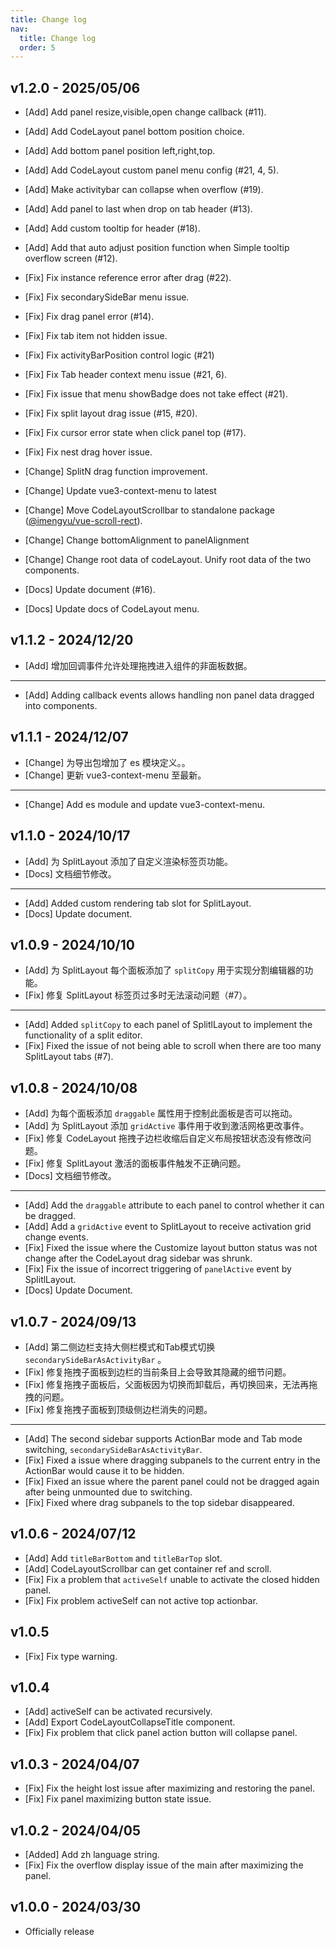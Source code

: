 ```yaml
---
title: Change log
nav:
  title: Change log
  order: 5
---
```


## v1.2.0 - 2025/05/06

* [Add] Add panel resize,visible,open change callback (#11).
* [Add] Add CodeLayout panel bottom position choice.
* [Add] Add bottom panel position left,right,top.
* [Add] Add CodeLayout custom panel menu config (#21, 4, 5).
* [Add] Make activitybar can collapse when overflow (#19).
* [Add] Add panel to last when drop on tab header (#13).
* [Add] Add custom tooltip for header (#18).
* [Add] Add that auto adjust position function when Simple tooltip overflow screen (#12).

* [Fix] Fix instance reference error after drag (#22).
* [Fix] Fix secondarySideBar menu issue.
* [Fix] Fix drag panel error (#14).
* [Fix] Fix tab item not hidden issue.
* [Fix] Fix activityBarPosition control logic (#21)
* [Fix] Fix Tab header context menu issue (#21, 6).
* [Fix] Fix issue that menu showBadge does not take effect (#21).
* [Fix] Fix split layout drag issue (#15, #20).
* [Fix] Fix cursor error state when click panel top (#17).
* [Fix] Fix nest drag hover issue.

* [Change] SplitN drag function improvement.
* [Change] Update vue3-context-menu to latest
* [Change] Move CodeLayoutScrollbar to standalone package ([@imengyu/vue-scroll-rect](https://github.com/imengyu/vue-scroll-rect)).
* [Change] Change bottomAlignment to panelAlignment
* [Change] Change root data of codeLayout. Unify root data of the two components.

* [Docs] Update document (#16).
* [Docs] Update docs of CodeLayout menu.

## v1.1.2 - 2024/12/20

* [Add] 增加回调事件允许处理拖拽进入组件的非面板数据。

---

* [Add] Adding callback events allows handling non panel data dragged into components.

## v1.1.1 - 2024/12/07

* [Change] 为导出包增加了 es 模块定义。。
* [Change] 更新 vue3-context-menu 至最新。

---

* [Change] Add es module and update vue3-context-menu.

## v1.1.0 - 2024/10/17

* [Add] 为 SplitLayout 添加了自定义渲染标签页功能。
* [Docs] 文档细节修改。

---

* [Add] Added custom rendering tab slot for SplitLayout.
* [Docs] Update document.

## v1.0.9 - 2024/10/10

* [Add] 为 SplitLayout 每个面板添加了 `splitCopy` 用于实现分割编辑器的功能。
* [Fix] 修复 SplitLayout 标签页过多时无法滚动问题（#7）。

---

* [Add] Added `splitCopy` to each panel of SplitlLayout to implement the functionality of a split editor.
* [Fix] Fixed the issue of not being able to scroll when there are too many SplitLayout tabs (#7).

## v1.0.8 - 2024/10/08

* [Add] 为每个面板添加 `draggable` 属性用于控制此面板是否可以拖动。
* [Add] 为 SplitLayout 添加 `gridActive` 事件用于收到激活网格更改事件。
* [Fix] 修复 CodeLayout 拖拽子边栏收缩后自定义布局按钮状态没有修改问题。
* [Fix] 修复 SplitLayout 激活的面板事件触发不正确问题。
* [Docs] 文档细节修改。

---

* [Add] Add the `draggable` attribute to each panel to control whether it can be dragged.
* [Add] Add a `gridActive` event to SplitLayout to receive activation grid change events.
* [Fix] Fixed the issue where the Customize layout button status was not change after the CodeLayout drag sidebar was shrunk.
* [Fix] Fix the issue of incorrect triggering of `panelActive` event by SplitlLayout.
* [Docs] Update Document.

## v1.0.7 - 2024/09/13

* [Add] 第二侧边栏支持大侧栏模式和Tab模式切换 `secondarySideBarAsActivityBar` 。
* [Fix] 修复拖拽子面板到边栏的当前条目上会导致其隐藏的细节问题。
* [Fix] 修复拖拽子面板后，父面板因为切换而卸载后，再切换回来，无法再拖拽的问题。
* [Fix] 修复拖拽子面板到顶级侧边栏消失的问题。

---

* [Add] The second sidebar supports ActionBar mode and Tab mode switching, `secondarySideBarAsActivityBar`.
* [Fix] Fixed a issue where dragging subpanels to the current entry in the ActionBar would cause it to be hidden.
* [Fix] Fixed an issue where the parent panel could not be dragged again after being unmounted due to switching.
* [Fix] Fixed where drag subpanels to the top sidebar disappeared.

## v1.0.6 - 2024/07/12

* [Add] Add `titleBarBottom` and `titleBarTop` slot.
* [Add] CodeLayoutScrollbar can get container ref and scroll.
* [Fix] Fix a problem that `activeSelf` unable to activate the closed hidden panel.
* [Fix] Fix problem activeSelf can not active top actionbar.

## v1.0.5

* [Fix] Fix type warning.

## v1.0.4

* [Add] activeSelf can be activated recursively.
* [Add] Export CodeLayoutCollapseTitle component.
* [Fix] Fix problem that click panel action button will collapse panel.

## v1.0.3 - 2024/04/07

* [Fix] Fix the height lost issue after maximizing and restoring the panel.
* [Fix] Fix panel maximizing button state issue.

## v1.0.2 - 2024/04/05

* [Added] Add zh language string.
* [Fix] Fix the overflow display issue of the main after maximizing the panel.

## v1.0.0 - 2024/03/30

* Officially release
